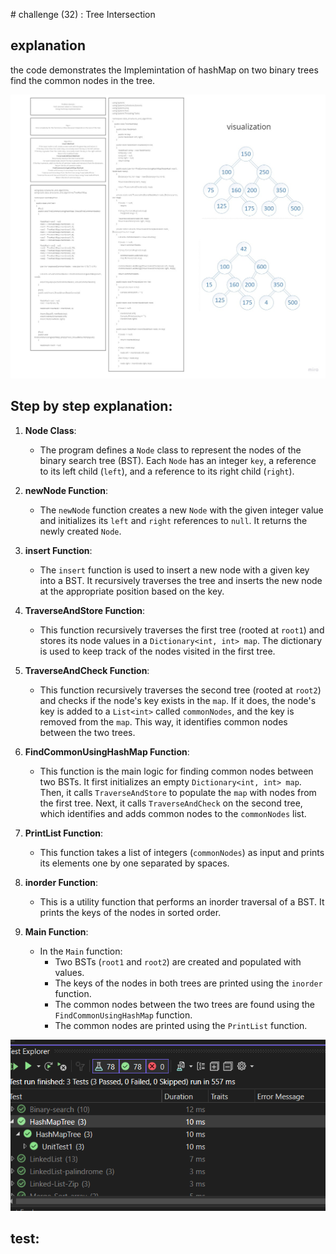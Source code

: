 ﻿﻿# challenge (32) : Tree Intersection
## explanation
 the code demonstrates the Implemintation of hashMap on two binary trees  find the common  nodes in the tree.


 ![white](HashTree.jpg)

## Step by step explanation:

1. **Node Class**:
   - The program defines a `Node` class to represent the nodes of the binary search tree (BST). Each `Node` has an integer `key`, a reference to its left child (`left`), and a reference to its right child (`right`).

2. **newNode Function**:
   - The `newNode` function creates a new `Node` with the given integer value and initializes its `left` and `right` references to `null`. It returns the newly created `Node`.

3. **insert Function**:
   - The `insert` function is used to insert a new node with a given key into a BST. It recursively traverses the tree and inserts the new node at the appropriate position based on the key.

4. **TraverseAndStore Function**:
   - This function recursively traverses the first tree (rooted at `root1`) and stores its node values in a `Dictionary<int, int> map`. The dictionary is used to keep track of the nodes visited in the first tree.

5. **TraverseAndCheck Function**:
   - This function recursively traverses the second tree (rooted at `root2`) and checks if the node's key exists in the `map`. If it does, the node's key is added to a `List<int>` called `commonNodes`, and the key is removed from the `map`. This way, it identifies common nodes between the two trees.

6. **FindCommonUsingHashMap Function**:
   - This function is the main logic for finding common nodes between two BSTs. It first initializes an empty `Dictionary<int, int> map`. Then, it calls `TraverseAndStore` to populate the `map` with nodes from the first tree. Next, it calls `TraverseAndCheck` on the second tree, which identifies and adds common nodes to the `commonNodes` list.

7. **PrintList Function**:
   - This function takes a list of integers (`commonNodes`) as input and prints its elements one by one separated by spaces.

8. **inorder Function**:
   - This is a utility function that performs an inorder traversal of a BST. It prints the keys of the nodes in sorted order.

9. **Main Function**:
   - In the `Main` function:
      - Two BSTs (`root1` and `root2`) are created and populated with values.
      - The keys of the nodes in both trees are printed using the `inorder` function.
      - The common nodes between the two trees are found using the `FindCommonUsingHashMap` function.
      - The common nodes are printed using the `PrintList` function.


 ![test](TestHashMapTree.png)
## test: